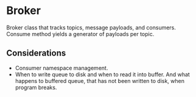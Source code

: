 # Broker
Broker class that tracks topics, message payloads, and consumers.
Consume method yields a generator of payloads per topic.

## Considerations
- Consumer namespace management.
- When to write queue to disk and when to read it into buffer.
And what happens to buffered queue, that has not been written to disk,
when program breaks.
